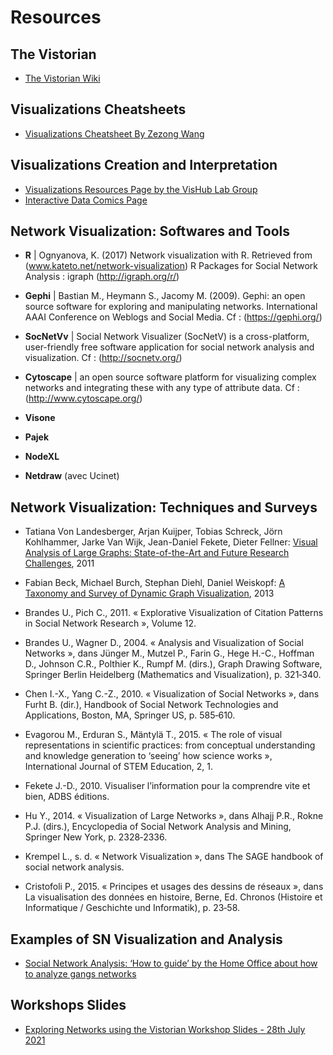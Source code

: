 # Resources

## The Vistorian 
* [The Vistorian Wiki](https://github.com/networkcube/vistorian/wiki)


## Visualizations Cheatsheets
* [Visualizations Cheatsheet By Zezong Wang](https://visualizationcheatsheets.github.io/)

## Visualizations Creation and Interpretation
* [Visualizations Resources Page by the VisHub Lab Group](https://visualinteractivedata.github.io/resources)
* [Interactive Data Comics Page ](https://interactivedatacomics.github.io/)

## Network Visualization: Softwares and Tools
* **R** | Ognyanova, K. (2017) Network visualization with R. Retrieved from (www.kateto.net/network-visualization)
R Packages for Social Network Analysis : igraph (http://igraph.org/r/)

* **Gephi** | Bastian M., Heymann S., Jacomy M. (2009). Gephi: an open source software for exploring and manipulating networks. International AAAI Conference on Weblogs and Social Media. Cf : (https://gephi.org/)

* **SocNetVv** | Social Network Visualizer (SocNetV) is a cross-platform, user-friendly free software application for social network analysis and visualization. Cf : (http://socnetv.org/)

* **Cytoscape** | an open source software platform for visualizing complex networks and integrating these with any type of attribute data. Cf : (http://www.cytoscape.org/)

* **Visone**
* **Pajek**
* **NodeXL**
* **Netdraw** (avec Ucinet)

## Network Visualization: Techniques and Surveys

* Tatiana Von Landesberger, Arjan Kuijper, Tobias Schreck, Jörn Kohlhammer, Jarke Van Wijk, Jean-Daniel Fekete, Dieter Fellner: [Visual Analysis of Large Graphs: State-of-the-Art and Future Research Challenges](https://hal.inria.fr/hal-00712779/document), 2011

* Fabian Beck, Michael Burch, Stephan Diehl,  Daniel Weiskopf: [A Taxonomy and Survey of Dynamic Graph Visualization](https://www.semanticscholar.org/paper/A-Taxonomy-and-Survey-of-Dynamic-Graph-Beck-Burch/0cd9b2ef1ead9bea120ac67503140df60b7d1cf6?p2df), 2013

* Brandes U., Pich C., 2011. « Explorative Visualization of Citation Patterns in Social Network Research », Volume 12.
* Brandes U., Wagner D., 2004. « Analysis and Visualization of Social Networks », dans Jünger M., Mutzel P., Farin G., Hege H.-C., Hoffman D., Johnson C.R., Polthier K., Rumpf M. (dirs.), Graph Drawing Software, Springer Berlin Heidelberg (Mathematics and Visualization), p. 321‑340.
* Chen I.-X., Yang C.-Z., 2010. « Visualization of Social Networks », dans Furht B. (dir.), Handbook of Social Network Technologies and Applications, Boston, MA, Springer US, p. 585‑610.
* Evagorou M., Erduran S., Mäntylä T., 2015. « The role of visual representations in scientific practices: from conceptual understanding and knowledge generation to ‘seeing’ how science works », International Journal of STEM Education, 2, 1.
* Fekete J.-D., 2010. Visualiser l’information pour la comprendre vite et bien, ADBS éditions.
* Hu Y., 2014. « Visualization of Large Networks », dans Alhajj P.R., Rokne P.J. (dirs.), Encyclopedia of Social Network Analysis and Mining, Springer New York, p. 2328‑2336.
* Krempel L., s. d. « Network Visualization », dans The SAGE handbook of social network analysis.
* Cristofoli P., 2015. « Principes et usages des dessins de réseaux », dans La visualisation des données en histoire, Berne, Ed. Chronos (Histoire et Informatique / Geschichte und Informatik), p. 23‑58.

## Examples of SN Visualization and Analysis
* [Social Network Analysis: ‘How to guide’ by the Home Office about how to analyze gangs networks](https://assets.publishing.service.gov.uk/government/uploads/system/uploads/attachment_data/file/491572/socnet_howto.pdf)

## Workshops Slides 
* [Exploring Networks using the Vistorian Workshop Slides - 28th July 2021](https://drive.google.com/file/d/1L2l_CLgsrV6YyJgx6zcMP_F5RFMgQUrn/view?usp=sharing)

